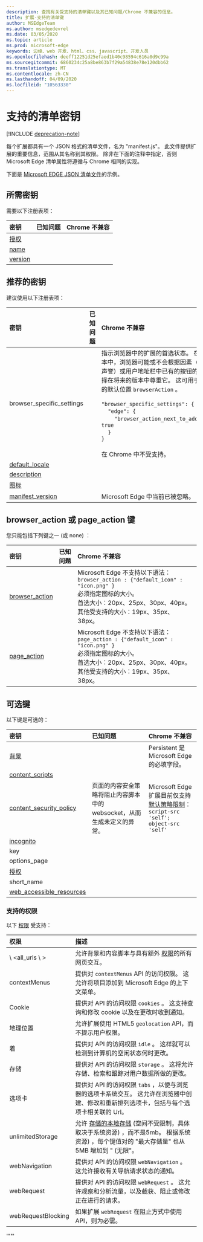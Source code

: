 ```yaml
---
description: 查找有关受支持的清单键以及其已知问题/Chrome 不兼容的信息。
title: 扩展-支持的清单键
author: MSEdgeTeam
ms.author: msedgedevrel
ms.date: 03/05/2020
ms.topic: article
ms.prod: microsoft-edge
keywords: 边缘、web 开发、html、css、javascript、开发人员
ms.openlocfilehash: deeff12251d25efaed1b40c98594c616a0d9c99a
ms.sourcegitcommit: 6860234c25a8be863b7f29a54838e78e120dbb62
ms.translationtype: MT
ms.contentlocale: zh-CN
ms.lasthandoff: 04/09/2020
ms.locfileid: "10563330"
---
```

# 支持的清单密钥  

[!INCLUDE [deprecation-note](../includes/deprecation-note.md)]  

每个扩展都具有一个 JSON 格式的清单文件，名为 "manifest.js"。 此文件提供扩展的重要信息，范围从其名称到其权限。 除非在下面的注释中指定，否则 Microsoft Edge 清单属性将遵循与 Chrome 相同的实现。

下面是 [Microsoft EDGE JSON 清单文件](./supported-manifest-keys/json-manifest-example.md)的示例。

## 所需密钥

需要以下注册表项：

密钥 | 已知问题 | Chrome 不兼容
:------------ | :------------- | :--------------
[授权](https://developer.mozilla.org/Add-ons/WebExtensions/manifest.json/author)  | | 
[name](https://developer.mozilla.org/docs/Mozilla/Add-ons/WebExtensions/manifest.json/name) | | |
[version](https://developer.mozilla.org/docs/Mozilla/Add-ons/WebExtensions/manifest.json/version) | | |

## 推荐的密钥

建议使用以下注册表项：

密钥 | 已知问题 | Chrome 不兼容
:------------ | :------------- | :--------------
browser_specific_settings | | 指示浏览器中的扩展的首选状态。 在将来的版本中，浏览器可能或不会根据因素（如分机的声誉）或用户地址栏中已有的按钮的总数，选择在将来的版本中尊重它。 这可用于指示图标的默认位置 `browserAction` 。 </br></br> `"browser_specific_settings": {`</br>&nbsp;&nbsp;&nbsp;&nbsp;`"edge": {`</br>&nbsp;&nbsp;&nbsp;&nbsp;&nbsp;&nbsp;&nbsp;&nbsp;`"browser_action_next_to_addressbar": true`</br>&nbsp;&nbsp;&nbsp;&nbsp;`}`</br>`}` </br></br> 在 Chrome 中不受支持。|
[default_locale](https://developer.mozilla.org/Add-ons/WebExtensions/manifest.json/default_locale)| | |
[description](https://developer.mozilla.org/docs/Mozilla/Add-ons/WebExtensions/manifest.json/description) | | |
[图标](https://developer.mozilla.org/docs/Mozilla/Add-ons/WebExtensions/manifest.json/icons) | | |
[manifest_version](https://developer.mozilla.org/docs/Mozilla/Add-ons/WebExtensions/manifest.json/manifest_version) | | Microsoft Edge 中当前已被忽略。



## browser_action 或 page_action 键

您只能包括下列键之一 (或 none) ：

密钥 | 已知问题 | Chrome 不兼容
:------------ | :------------- | :--------------
[browser_action](https://developer.mozilla.org/docs/Mozilla/Add-ons/WebExtensions/manifest.json/browser_action)  | | Microsoft Edge 不支持以下语法：  `browser_action : {"default_icon" : "icon.png" }`   <br/>必须指定图标的大小。 <br/>首选大小：20px、25px、30px、40px。 <br/> 其他受支持的大小：19px、35px、38px。|
[page_action](https://developer.mozilla.org/docs/Mozilla/Add-ons/WebExtensions/manifest.json/page_action) | | Microsoft Edge 不支持以下语法：  `page_action : {"default_icon" : "icon.png" }`   <br/>必须指定图标的大小。 <br/>首选大小：20px、25px、30px、40px。 <br/>其他受支持的大小：19px、35px、38px。|

## 可选键

以下键是可选的：

密钥 | 已知问题 | Chrome 不兼容
:------------ | :------------- | :--------------
[背景](https://developer.mozilla.org/docs/Mozilla/Add-ons/WebExtensions/manifest.json/background) | | Persistent 是 Microsoft Edge 的必填字段。
[content_scripts](https://developer.mozilla.org/docs/Mozilla/Add-ons/WebExtensions/manifest.json/content_scripts)  | | |
[content_security_policy](https://developer.mozilla.org/Add-ons/WebExtensions/manifest.json/content_security_policy)  | 页面的内容安全策略将阻止内容脚本中的 websocket，从而生成未定义的异常。 | Microsoft Edge 扩展目前仅支持 [默认策略限制](https://developer.mozilla.org/Add-ons/WebExtensions/Content_Security_Policy#Default_content_security_policy)： `script-src 'self'; object-src 'self'` |
[incognito](https://developer.mozilla.org/Add-ons/WebExtensions/manifest.json/incognito) | | | 
key  | | |
options_page | | |
[授权](https://developer.mozilla.org/docs/Mozilla/Add-ons/WebExtensions/manifest.json/permissions)  | | |
short_name  | | |
[web_accessible_resources](https://developer.mozilla.org/docs/Mozilla/Add-ons/WebExtensions/manifest.json/web_accessible_resources) | | |

### 支持的权限
以下 [权限](https://developer.mozilla.org/docs/Mozilla/Add-ons/WebExtensions/manifest.json/permissions) 受支持：


| 权限         | 描述                                                                                                                                                                                                                                                                         |
|:-------------------|:------------------------------------------------------------------------------------------------------------------------------------------------------------------------------------------------------------------------------------------------------------------------------------|
| \ <all_urls \ >       | 允许背景和内容脚本与具有额外 [权限](https://developer.mozilla.org/Add-ons/WebExtensions/manifest.json/permissions#Host_permissions)的所有网页交互。                                                                                  |
| contextMenus       | 提供对 `contextMenus` API 的访问权限。 这允许将项目添加到 Microsoft Edge 的上下文菜单。                                                                                                                                                                                     |
| Cookie            | 提供对 API 的访问权限 `cookies` 。 这支持查询和修改 cookie 以及在更改时收到通知。                                                                                                                                                           |
| 地理位置        | 允许扩展使用 HTML5 `geolocation` API，而不提示用户权限。                                                                                                                                                                                   |
| 着               | 提供对 API 的访问权限 `idle` 。 这样就可以检测到计算机的空闲状态何时更改。                                                                                                                                                                                    |
| 存储            | 提供对 API 的访问权限 `storage` 。 这将允许存储、检索和跟踪对用户数据所做的更改。                                                                                                                                                                             |
| 选项卡               | 提供对 API 的访问权限 `tabs` ，以便与浏览器的选项卡系统交互。 这允许在浏览器中创建、修改和重新排列选项卡，包括与每个选项卡相关联的 Url。                                                                                       |
| unlimitedStorage   | 允许 [存储的本地存储](https://developer.mozilla.org/Add-ons/WebExtensions/API/storage/local) (空间不受限制，具体取决于系统资源) ，而不是5mb。 根据系统资源) ，每个键值对的 "最大存储量" 也从5MB 增加到 " (无限"。 |
| webNavigation      | 提供对 API 的访问权限 `webNavigation` 。 这允许接收有关导航请求状态的通知。                                                                                                                                                              |
| webRequest         | 提供对 API 的访问权限 `webRequest` 。 这允许观察和分析流量，以及截获、阻止或修改正在进行的请求。                                                                                                                               |
| webRequestBlocking | 如果扩展 `webRequest` 在阻止方式中使用 API，则为必需。                                                                                                                                                                                                           |

'""'
